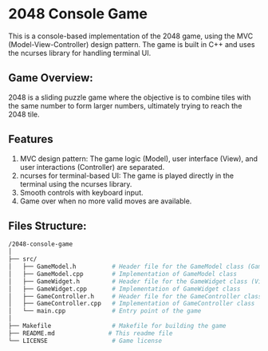 # 2048 Console Game
This is a console-based implementation of the 2048 game, using the MVC (Model-View-Controller) design pattern. The game is built in C++ and uses the ncurses library for handling terminal UI.

## Game Overview:
2048 is a sliding puzzle game where the objective is to combine tiles with the same number to form larger numbers, ultimately trying to reach the 2048 tile.

## Features
1. MVC design pattern: The game logic (Model), user interface (View), and user interactions (Controller) are separated.
2. ncurses for terminal-based UI: The game is played directly in the terminal using the ncurses library.
3. Smooth controls with keyboard input.
4. Game over when no more valid moves are available.

## Files Structure:
``` bash
/2048-console-game
│
├── src/
│   ├── GameModel.h          # Header file for the GameModel class (Game Logic)
│   ├── GameModel.cpp        # Implementation of GameModel class
│   ├── GameWidget.h         # Header file for the GameWidget class (View)
│   ├── GameWidget.cpp       # Implementation of GameWidget class
│   ├── GameController.h     # Header file for the GameController class (Controller)
│   ├── GameController.cpp   # Implementation of GameController class
│   └── main.cpp             # Entry point of the game
│
├── Makefile                 # Makefile for building the game
├── README.md               # This readme file
└── LICENSE                  # Game license
```
